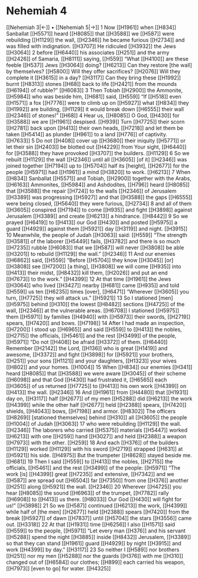 # Nehemiah 4
[[Nehemiah 3|←]] • [[Nehemiah 5|→]]
1 Now [[H1961]] when [[H834]] Sanballat [[H5571]] heard [[H8085]] that [[H3588]] we [[H587]] were rebuilding [[H1129]] the wall, [[H2346]] he became furious [[H2734]] and was filled with indignation. [[H3707]] He ridiculed [[H3932]] the Jews [[H3064]] 
2 before [[H6440]] his associates [[H251]] and the army [[H2426]] of Samaria, [[H8111]] saying, [[H559]] “What [[H4100]] are these feeble [[H537]] Jews [[H3064]] doing? [[H6213]] Can they restore [the wall] by themselves? [[H5800]] Will they offer sacrifices? [[H2076]] Will they complete it [[H3615]] in a day? [[H3117]] Can they bring these [[H1992]] burnt [[H8313]] stones [[H68]] back to life [[H2421]] from the mounds [[H6194]] of rubble?” [[H6083]] 
3 Then Tobiah [[H2900]] the Ammonite, [[H5984]] who was beside him, [[H681]] said, [[H559]] “If [[H518]] even [[H1571]] a fox [[H7776]] were to climb up on [[H5927]] what [[H834]] they [[H1992]] are building, [[H1129]] it would break down [[H6555]] their wall [[H2346]] of stones!” [[H68]] 
4 Hear us, [[H8085]] O God, [[H430]] for [[H3588]] we are [[H1961]] despised. [[H939]] Turn [[H7725]] their scorn [[H2781]] back upon [[H413]] their own heads, [[H7218]] and let them be taken [[H5414]] as plunder [[H961]] to a land [[H776]] of captivity. [[H7633]] 
5 Do not [[H408]] cover up [[H3680]] their iniquity [[H5771]] or let their sin [[H2403]] be blotted out [[H4229]] from Your sight, [[H6440]] for [[H3588]] they have provoked [[H3707]] the builders. [[H1129]] 
6 So we rebuilt [[H1129]] the wall [[H2346]] until all [[H3605]] [of it] [[H2346]] was joined together [[H7194]] up to [[H5704]] half its [height], [[H2677]] for the people [[H5971]] had [[H1961]] a mind [[H3820]] to work. [[H6213]] 
7 When [[H834]] Sanballat [[H5571]] and Tobiah, [[H2900]] together with the Arabs, [[H6163]] Ammonites, [[H5984]] and Ashdodites, [[H796]] heard [[H8085]] that [[H3588]] the repair [[H724]] to the walls [[H2346]] of Jerusalem [[H3389]] was progressing [[H5927]] and that [[H3588]] the gaps [[H6555]] were being closed, [[H5640]] they were furious, [[H2734]] 
8 and all of them [[H3605]] conspired [[H7194]] to come [[H935]] and fight [[H3898]] against Jerusalem [[H3389]] and create [[H6213]] a hindrance. [[H8442]] 
9 So we prayed [[H6419]] to [[H413]] our God [[H430]] and posted [[H5975]] a guard [[H4929]] against them [[H5921]] day [[H3119]] and night. [[H3915]] 
10 Meanwhile, the people of Judah [[H3063]] said: [[H559]] “The strength [[H3581]] of the laborer [[H5449]] fails, [[H3782]] and there is so much [[H7235]] rubble [[H6083]] that we [[H587]] will never [[H3808]] be able [[H3201]] to rebuild [[H1129]] the wall.” [[H2346]] 
11 And our enemies [[H6862]] said, [[H559]] “Before [[H5704]] they know [[H3045]] [or] [[H3808]] see [[H7200]] [a thing], [[H3808]] we will come [[H935]] into [[H413]] their midst, [[H8432]] kill them, [[H2026]] and put an end [[H7673]] to the work.” [[H4399]] 
12 At that time [[H1961]] the Jews [[H3064]] who lived [[H3427]] nearby [[H681]] came [[H935]] and told [[H559]] us  ten [[H6235]] times [over], [[H6471]] “Wherever [[H3605]] you turn, [[H7725]] they will attack us.” [[H5921]] 
13 So I stationed [men] [[H5975]] behind [[H310]] the lowest [[H8482]] sections [[H4725]] of the wall, [[H2346]] at the vulnerable areas. [[H6708]] I stationed [[H5975]] them [[H5971]] by families [[H4940]] with [[H5973]] their swords, [[H2719]] spears, [[H7420]] and bows. [[H7198]] 
14 After I had made an inspection, [[H7200]] I stood up [[H6965]] and said [[H559]] to [[H413]] the nobles, [[H2715]] the officials, [[H5461]] and the rest [[H3499]] of the people, [[H5971]] “Do not [[H408]] be afraid [[H3372]] of them. [[H6440]] Remember [[H2142]] the Lord, [[H136]] who is great [[H1419]] and awesome, [[H3372]] and fight [[H3898]] for [[H5921]] your brothers, [[H251]] your sons [[H1121]] and your daughters, [[H1323]] your wives [[H802]] and your homes. [[H1004]] 
15 When [[H834]] our enemies [[H341]] heard [[H8085]] that [[H3588]] we were aware [[H3045]] of their scheme [[H6098]] and that God [[H430]] had frustrated it, [[H6565]] each [[H3605]] of us returned [[H7725]] to [[H413]] his own work [[H4399]] on [[H413]] the wall. [[H2346]] 
16 And [[H1961]] from [[H4480]] that [[H1931]] day on, [[H3117]] half [[H2677]] of my men [[H5288]] did [[H6213]] the work [[H4399]] while the other half [[H2677]] held [[H2388]] spears, [[H7420]] shields, [[H4043]] bows, [[H7198]] and armor. [[H8302]] The officers [[H8269]] [stationed themselves] behind [[H310]] all [[H3605]] the people [[H1004]] of Judah [[H3063]] 
17 who were rebuilding [[H1129]] the wall. [[H2346]] The laborers who carried [[H5375]] materials [[H5447]] worked [[H6213]] with one [[H259]] hand [[H3027]] and held [[H2388]] a weapon [[H7973]] with the other. [[H259]] 
18 And each [[H376]] of the builders [[H1129]] worked [[H1129]] with his sword [[H2719]] strapped [[H631]] at [[H5921]] his side. [[H4975]] But the trumpeter [[H8628]] stayed beside me. [[H681]] 
19 Then I said [[H559]] to [[H413]] the nobles, [[H2715]] the officials, [[H5461]] and the rest [[H3499]] of the people: [[H5971]] “The work [is] [[H4399]] great [[H7235]] and extensive, [[H7342]] and we [[H587]] are spread out [[H6504]] far [[H7350]] from one [[H376]] another [[H251]] along [[H5921]] the wall. [[H2346]] 
20 Wherever [[H4725]] you hear [[H8085]] the sound [[H6963]] of the trumpet, [[H7782]] rally [[H6908]] to [[H413]] us there. [[H8033]] Our God [[H430]] will fight for us!” [[H3898]] 
21 So we [[H587]] continued [[H6213]] the work, [[H4399]] while half of [the men] [[H2677]] held [[H2388]] spears [[H7420]] from the break [[H5927]] of dawn [[H7837]] until [[H5704]] the stars [[H3556]] came out. [[H3318]] 
22 At that [[H1931]] time [[H6256]] I also [[H1571]] said [[H559]] to the people, [[H5971]] “Let every man [[H376]] and his servant [[H5288]] spend the night [[H3885]] inside [[H8432]] Jerusalem, [[H3389]] so that they can stand [[H1961]] guard [[H4929]] by night [[H3915]] and work [[H4399]] by day.” [[H3117]] 
23 So neither I [[H589]] nor brothers [[H251]] nor my men [[H5288]] nor the guards [[H376]] with me [[H310]] changed out of [[H6584]] our clothes; [[H899]] each carried his weapon, [[H7973]] [even to go] for water. [[H4325]] 
